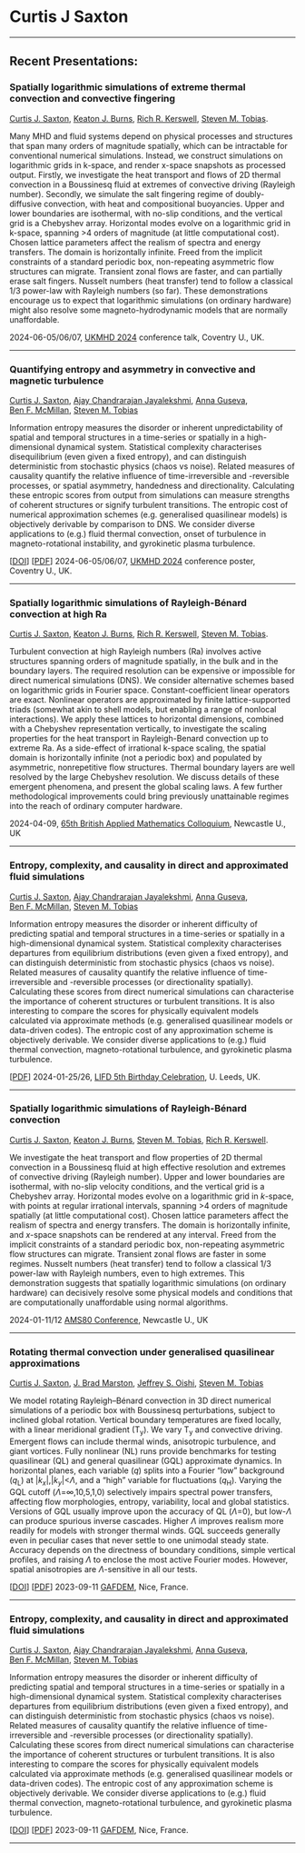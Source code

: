 # Curtis J Saxton
---

## Recent Presentations:

### Spatially logarithmic simulations of extreme thermal convection and convective fingering
[Curtis&nbsp;J.&nbsp;Saxton](https://orcid.org/0000-0002-5441-1978),
[Keaton&nbsp;J.&nbsp;Burns](https://orcid.org/0000-0003-4761-4766),
[Rich&nbsp;R.&nbsp;Kerswell](https://orcid.org/0000-0001-5460-5337),
[Steven&nbsp;M.&nbsp;Tobias](https://orcid.org/0000-0003-0205-7716).

Many MHD and fluid systems depend on physical processes and structures that span many orders of magnitude spatially, which can be intractable for conventional numerical simulations.  Instead, we construct simulations on logarithmic grids in k-space, and render x-space snapshots as processed output.  Firstly, we investigate the heat transport and flows of 2D thermal convection in a Boussinesq fluid at extremes of convective driving (Rayleigh number).
Secondly, we simulate the salt fingering regime of doubly-diffusive convection, with heat and compositional buoyancies.
Upper and lower boundaries are isothermal, with no-slip conditions, and the vertical grid is a Chebyshev array.
Horizontal modes evolve on a logarithmic grid in k-space, spanning >4 orders of magnitude (at little computational cost).
Chosen lattice parameters affect the realism of spectra and energy transfers. The domain is horizontally infinite.
Freed from the implicit constraints of a standard periodic box, non-repeating asymmetric flow structures can migrate.
Transient zonal flows are faster, and can partially erase salt fingers.
Nusselt numbers (heat transfer) tend to follow a classical 1/3 power-law with Rayleigh numbers (so far).
These demonstrations encourage us to expect that logarithmic simulations (on ordinary hardware) might also resolve some magneto-hydrodynamic models that are normally unaffordable.

2024-06-05/06/07,
[UKMHD 2024](https://ukmhd2024.com/)
conference talk,
Coventry&nbsp;U., UK.

---

### Quantifying entropy and asymmetry in convective and magnetic turbulence

[Curtis&nbsp;J.&nbsp;Saxton](https://orcid.org/0000-0002-5441-1978),
[Ajay&nbsp;Chandrarajan&nbsp;Jayalekshmi](https://orcid.org/0000-0002-6447-581X),
[Anna&nbsp;Guseva](https://orcid.org/0000-0003-2831-184X),
[Ben&nbsp;F.&nbsp;McMillan](https://orcid.org/0000-0003-1509-2940),
[Steven&nbsp;M.&nbsp;Tobias](https://orcid.org/0000-0003-0205-7716)

Information entropy measures the disorder or inherent unpredictability of spatial and temporal structures in a time-series or spatially in a high-dimensional dynamical system.
Statistical complexity characterises disequilibrium (even given a fixed entropy), and can distinguish deterministic from stochastic physics (chaos vs noise).
Related measures of causality quantify the relative influence of time-irreversible and -reversible processes, or spatial asymmetry, handedness and directionality.
Calculating these entropic scores from output from simulations can measure strengths of coherent structures or signify turbulent transitions.
The entropic cost of numerical approximation schemes (e.g. generalised quasilinear models) is objectively derivable by comparison to DNS.
We consider diverse applications to (e.g.) fluid thermal convection, onset of turbulence in magneto-rotational instability, and gyrokinetic plasma turbulence.

\[[DOI](http://dx.doi.org/10.13140/RG.2.2.11456.96004)\]
\[[PDF](pdf/20240605_saxton_poster.pdf)\]
2024-06-05/06/07,
[UKMHD 2024](https://ukmhd2024.com/)
conference poster,
Coventry&nbsp;U., UK.

---

### Spatially logarithmic simulations of Rayleigh-Bénard convection at high Ra
[Curtis&nbsp;J.&nbsp;Saxton](https://orcid.org/0000-0002-5441-1978),
[Keaton&nbsp;J.&nbsp;Burns](https://orcid.org/0000-0003-4761-4766),
[Rich&nbsp;R.&nbsp;Kerswell](https://orcid.org/0000-0001-5460-5337),
[Steven&nbsp;M.&nbsp;Tobias](https://orcid.org/0000-0003-0205-7716).

Turbulent convection at high Rayleigh numbers (Ra) involves active structures spanning orders of magnitude spatially,
in the bulk and in the boundary layers.
The required resolution can be expensive or impossible for direct numerical simulations (DNS).
We consider alternative schemes based on logarithmic grids in Fourier space.
Constant-coefficient linear operators are exact.
Nonlinear operators are approximated by finite lattice-supported triads
(somewhat akin to shell models, but enabling a range of nonlocal interactions).
We apply these lattices to horizontal dimensions,
combined with a Chebyshev representation vertically,
to investigate the scaling properties for the heat transport in Rayleigh-Benard convection up to extreme Ra.
As a side-effect of irrational k-space scaling,
the spatial domain is horizontally infinite (not a periodic box) and populated by asymmetric, nonrepetitive flow structures.
Thermal boundary layers are well resolved by the large Chebyshev resolution.
We discuss details of these emergent phenomena, and present the global scaling laws.
A few further methodological improvements could bring previously unattainable regimes into the reach of ordinary computer hardware.

2024-04-09,
[65th British Applied Mathematics Colloquium](https://conferences.ncl.ac.uk/bamc2024/),
Newcastle&nbsp;U., UK

---

### Entropy, complexity, and causality in direct and approximated fluid simulations
[Curtis&nbsp;J.&nbsp;Saxton](https://orcid.org/0000-0002-5441-1978),
[Ajay&nbsp;Chandrarajan&nbsp;Jayalekshmi](https://orcid.org/0000-0002-6447-581X),
[Anna&nbsp;Guseva](https://orcid.org/0000-0003-2831-184X),
[Ben&nbsp;F.&nbsp;McMillan](https://orcid.org/0000-0003-1509-2940),
[Steven&nbsp;M.&nbsp;Tobias](https://orcid.org/0000-0003-0205-7716)

Information entropy measures the disorder or inherent difficulty of predicting spatial and temporal structures
in a time-series or spatially in a high-dimensional dynamical system.
Statistical complexity characterises departures from equilibrium distributions (even given a fixed entropy),
and can distinguish deterministic from stochastic physics (chaos vs noise).
Related measures of causality quantify the relative influence of time-irreversible and 
-reversible processes (or directionality spatially).
Calculating these scores from direct numerical simulations can characterise the importance of coherent structures or turbulent transitions.
It is also interesting to compare the scores for physically equivalent models calculated via approximate methods
(e.g. generalised quasilinear models or data-driven codes).
The entropic cost of any approximation scheme is objectively derivable.
We consider diverse applications to
(e.g.) fluid thermal convection,
magneto-rotational turbulence,
and gyrokinetic plasma turbulence.

\[[PDF](20240125_saxton_poster.pdf)\]
2024-01-25/26,
[LIFD 5th Birthday Celebration](https://fluids.leeds.ac.uk/events/lifd-5th-birthday-celebration/),
U.&nbsp;Leeds, UK.

---

### Spatially logarithmic simulations of Rayleigh-Bénard convection
[Curtis&nbsp;J.&nbsp;Saxton](https://orcid.org/0000-0002-5441-1978),
[Keaton&nbsp;J.&nbsp;Burns](https://orcid.org/0000-0003-4761-4766),
[Steven&nbsp;M.&nbsp;Tobias](https://orcid.org/0000-0003-0205-7716),
[Rich&nbsp;R.&nbsp;Kerswell](https://orcid.org/0000-0001-5460-5337).

We investigate the heat transport and flow properties of 2D thermal convection
in a Boussinesq fluid at high effective resolution and extremes of convective driving (Rayleigh number). 
Upper and lower boundaries are isothermal,
with no-slip velocity conditions,
and the vertical grid is a Chebyshev array.
Horizontal modes evolve on a logarithmic grid in *k*-space,
with points at regular irrational intervals,
spanning >4 orders of magnitude spatially (at little computational cost).
Chosen lattice parameters affect the realism of spectra and energy transfers.
The domain is horizontally infinite,
and *x*-space snapshots can be rendered at any interval.
Freed from the implicit constraints of a standard periodic box,
non-repeating asymmetric flow structures can migrate.
Transient zonal flows are faster in some regimes.
Nusselt numbers (heat transfer) tend to follow a classical 1/3 power-law with Rayleigh numbers, even to high extremes.
This demonstration suggests that spatially
logarithmic simulations (on ordinary hardware)
can decisively resolve some physical models and conditions
that are computationally unaffordable using normal algorithms.

2024-01-11/12
[AMS80 Conference](https://conferences.ncl.ac.uk/ams80/), Newcastle&nbsp;U., UK

---

### Rotating thermal convection under generalised quasilinear approximations
[Curtis&nbsp;J.&nbsp;Saxton](https://orcid.org/0000-0002-5441-1978),
[J.&nbsp;Brad&nbsp;Marston](https://orcid.org/0000-0002-9751-829X),
[Jeffrey&nbsp;S.&nbsp;Oishi](https://orcid.org/0000-0001-8531-6570),
[Steven&nbsp;M.&nbsp;Tobias](https://orcid.org/0000-0003-0205-7716)

We model rotating Rayleigh–Bénard convection in 3D direct numerical simulations
of a periodic box with Boussinesq perturbations,
subject to inclined global rotation.
Vertical boundary temperatures are fixed locally, with a linear meridional gradient (T<sub>y</sub>).
We vary T<sub>y</sub> and convective driving.
Emergent flows can include thermal winds, anisotropic turbulence, and giant vortices.
Fully nonlinear (NL) runs provide benchmarks for testing quasilinear (QL) and general quasilinear (GQL) approximate dynamics.
In horizontal planes, each variable (*q*) splits into a Fourier “low” background (*q*<sub>L</sub>)
at \|*k<sub>x</sub>*\|,\|*k<sub>y</sub>*\|<*Λ*,
and a “high” variable for fluctuations (*q*<sub>H</sub>).
Varying the GQL cutoff (*Λ*=∞,10,5,1,0) selectively impairs spectral power transfers,
affecting flow morphologies, entropy, variability, local and global statistics.
Versions of GQL usually improve upon the accuracy of QL (*Λ*=0), but low-*Λ* can produce spurious inverse cascades.
Higher *Λ* improves realism more readily for models with stronger thermal winds.
GQL succeeds generally even in peculiar cases that never settle to one unimodal steady state.
Accuracy depends on the directness of boundary conditions, simple vertical profiles, 
and raising *Λ* to enclose the most active Fourier modes.
However, spatial anisotropies are *Λ*-sensitive in all our tests.

\[[DOI](http://dx.doi.org/10.13140/RG.2.2.13650.77764)\]
\[[PDF](pdf/20230911_saxton_poster_1.pdf)\]
2023-09-11 [GAFDEM](https://gafdem.sciencesconf.org/), Nice, France.

---

### Entropy, complexity, and causality in direct and approximated fluid simulations
[Curtis&nbsp;J.&nbsp;Saxton](https://orcid.org/0000-0002-5441-1978),
[Ajay&nbsp;Chandrarajan&nbsp;Jayalekshmi](https://orcid.org/0000-0002-6447-581X),
[Anna&nbsp;Guseva](https://orcid.org/0000-0003-2831-184X),
[Ben&nbsp;F.&nbsp;McMillan](https://orcid.org/0000-0003-1509-2940),
[Steven&nbsp;M.&nbsp;Tobias](https://orcid.org/0000-0003-0205-7716)

Information entropy measures the disorder or inherent difficulty of predicting spatial and temporal structures
in a time-series or spatially in a high-dimensional dynamical system.
Statistical complexity characterises departures from equilibrium distributions (even given a fixed entropy),
and can distinguish deterministic from stochastic physics (chaos vs noise).
Related measures of causality quantify the relative influence of time-irreversible and 
-reversible processes (or directionality spatially).
Calculating these scores from direct numerical simulations can characterise the importance of coherent structures or turbulent transitions.
It is also interesting to compare the scores for physically equivalent models calculated via approximate methods
(e.g. generalised quasilinear models or data-driven codes).
The entropic cost of any approximation scheme is objectively derivable.
We consider diverse applications to
(e.g.) fluid thermal convection,
magneto-rotational turbulence,
and gyrokinetic plasma turbulence.

\[[DOI](http://dx.doi.org/10.13140/RG.2.2.27072.55044)\]
\[[PDF](pdf/20230911_saxton_poster_2.pdf)\]
2023-09-11 [GAFDEM](https://gafdem.sciencesconf.org/), Nice, France.

---
